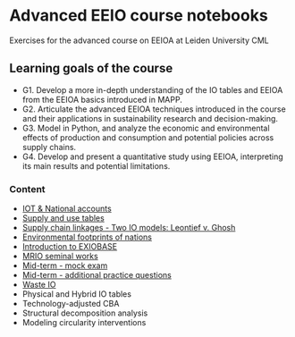 # Advanced EEIO course notebooks

Exercises for the advanced course on EEIOA at Leiden University CML

## Learning goals of the course

- G1. Develop a more in-depth understanding of the IO tables and EEIOA from the EEIOA basics introduced in MAPP.
- G2. Articulate the advanced EEIOA techniques introduced in the course and their applications in sustainability research and decision-making.
- G3. Model in Python, and analyze the economic and environmental effects of production and consumption and potential policies across supply chains.
- G4. Develop and present a quantitative study using EEIOA, interpreting its main results and potential limitations.

### Content

- [IOT & National accounts](notebooks/01_IOT_&_National_accounts)
- [Supply and use tables](notebooks/02_supply_&_use_tables.ipynb)
- [Supply chain linkages - Two IO models: Leontief v. Ghosh](notebooks/03_supply_chain_linkages.ipynb)
- [Environmental footprints of nations](notebooks/04_national_environmental_footprint.ipynb)
- [Introduction to EXIOBASE](notebooks/05_exiobase_introduction.ipynb)
- [MRIO seminal works](notebooks/06_MRIO_seminal_works.ipynb)
- [Mid-term - mock exam](notebooks/mock_exam.ipynb)
- [Mid-term - additional practice questions](notebooks/mock_exam_extra.ipynb)
- [Waste IO](notebooks/07_waste_IO.ipynb)
- Physical and Hybrid IO tables
- Technology-adjusted CBA
- Structural decomposition analysis
- Modeling circularity interventions